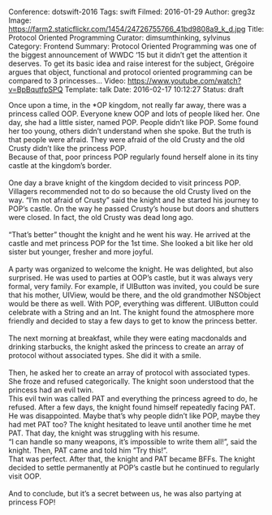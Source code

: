 Conference: dotswift-2016
Tags: swift
Filmed: 2016-01-29
Author: greg3z
Image: https://farm2.staticflickr.com/1454/24726755766_41bd9808a9_k_d.jpg
Title: Protocol Oriented Programming
Curator: dimsumthinking, sylvinus
Category: Frontend
Summary: Protocol Oriented Programming was one of the biggest announcement of WWDC ‘15 but it didn’t get the attention it deserves. To get its basic idea and raise interest for the subject, Grégoire argues that object, functional and protocol oriented programming can be compared to 3 princesses...
Video: https://www.youtube.com/watch?v=BpBqutfpSPQ
Template: talk
Date: 2016-02-17 10:12:27
Status: draft

Once upon a time, in the *OP kingdom, not really far away, there was a princess called OOP.
Everyone knew OOP and lots of people liked her. One day, she had a little sister, named POP.
People didn’t like POP. Some found her too young, others didn’t understand when she spoke. But the truth is that people were afraid. They were afraid of the old Crusty and the old Crusty didn’t like the princess POP.
<br/>
Because of that, poor princess POP regularly found herself alone in its tiny castle at the kingdom’s border.
<br/>
<br/>
One day a brave knight of the kingdom decided to visit princess POP. Villagers recommended not to do so because the old Crusty lived on the way. “I’m not afraid of Crusty” said the knight and he started his journey to POP’s castle. On the way he passed Crusty’s house but doors and shutters were closed. In fact, the old Crusty was dead long ago.
<br/>
<br/>
“That’s better” thought the knight and he went his way. He arrived at the castle and met princess POP for the 1st time.
She looked a bit like her old sister but younger, fresher and more joyful.
<br/>
<br/>
A party was organized to welcome the knight. He was delighted, but also surprised. He was used to parties at OOP’s castle, but it was always very formal, very family. For example, if UIButton was invited, you could be sure that his mother, UIView, would be there, and the old grandmother NSObject would be there as well. With POP, everything was different. UIButton could celebrate with a String and an Int. The knight found the atmosphere more friendly and decided to stay a few days to get to know the princess better.
<br/>
<br/>
The next morning at breakfast, while they were eating macdonalds and drinking starbucks, the knight asked the princess to create an array of protocol without associated types. She did it with a smile.
<br/>
<br/>
Then, he asked her to create an array of protocol with associated types. She froze and refused categorically. The knight soon understood that the princess had an evil twin.
<br/>
This evil twin was called PAT and everything the princess agreed to do, he refused. After a few days, the knight found himself repeatedly facing PAT. He was disappointed. Maybe that’s why people didn’t like POP, maybe they had met PAT too? The knight hesitated to leave until another time he met PAT. That day, the knight was struggling with his resume.
<br/>
“I can handle so many weapons, it’s impossible to write them all!”, said the knight. Then, PAT came and told him ”Try this!”.
<br/>
That was perfect. After that, the knight and PAT became BFFs. The knight decided to settle permanently at POP’s castle but he continued to regularly visit OOP.
<br/>
<br/>
And to conclude, but it’s a secret between us, he was also partying at princess FOP!